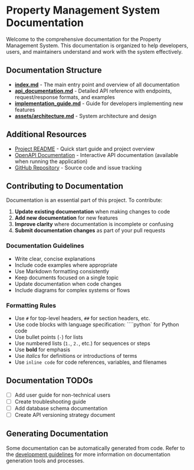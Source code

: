# Property Management System Documentation

Welcome to the comprehensive documentation for the Property Management System. This documentation is organized to help developers, users, and maintainers understand and work with the system effectively.

## Documentation Structure

- [**index.md**](index.md) - The main entry point and overview of all documentation
- [**api_documentation.md**](api_documentation.md) - Detailed API reference with endpoints, request/response formats, and examples
- [**implementation_guide.md**](implementation_guide.md) - Guide for developers implementing new features
- [**assets/architecture.md**](assets/architecture.md) - System architecture and design

## Additional Resources

- [Project README](../../../README.md) - Quick start guide and project overview
- [OpenAPI Documentation](http://localhost:8000/docs) - Interactive API documentation (available when running the application)
- [GitHub Repository](https://github.com/yourusername/mlops-prop-mgmt) - Source code and issue tracking

## Contributing to Documentation

Documentation is an essential part of this project. To contribute:

1. **Update existing documentation** when making changes to code
2. **Add new documentation** for new features
3. **Improve clarity** where documentation is incomplete or confusing
4. **Submit documentation changes** as part of your pull requests

### Documentation Guidelines

- Write clear, concise explanations
- Include code examples where appropriate
- Use Markdown formatting consistently
- Keep documents focused on a single topic
- Update documentation when code changes
- Include diagrams for complex systems or flows

### Formatting Rules

- Use `#` for top-level headers, `##` for section headers, etc.
- Use code blocks with language specification: ````python` for Python code
- Use bullet points (`-`) for lists
- Use numbered lists (`1.`, `2.`, etc.) for sequences or steps
- Use **bold** for emphasis
- Use *italics* for definitions or introductions of terms
- Use `inline code` for code references, variables, and filenames

## Documentation TODOs

- [ ] Add user guide for non-technical users
- [ ] Create troubleshooting guide
- [ ] Add database schema documentation
- [ ] Create API versioning strategy document

## Generating Documentation

Some documentation can be automatically generated from code. Refer to the [development guidelines](../../../README.md#development-guidelines) for more information on documentation generation tools and processes.
